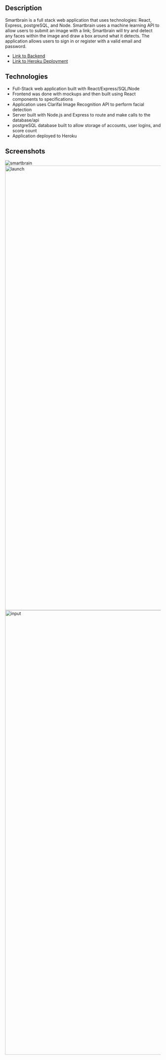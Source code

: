 ## Description
Smartbrain is a full stack web application that uses technologies: React, Express, postgreSQL, and Node. Smartbrain uses a machine learning API to allow users to submit an image with a link; Smartbrain will try and detect any faces within the image and draw a box around what it detects. The application allows users to sign in or register with a valid email and password. 
  - <a href="https://github.com/TB831/smart-brain-api" />Link to Backend</a>
  - <a href="https://smarterbrain.herokuapp.com"/>Link to Heroku Deployment</a>

## Technologies
  - Full-Stack web application built with React/Express/SQL/Node
  - Frontend was done with mockups and then built using React components to specifications
  - Application uses Clarifai Image Recognition API to perform facial detection
  - Server built with Node.js and Express to route and make calls to the database/api
  - postgreSQL database built to allow storage of accounts, user logins, and score count
  - Application deployed to Heroku
  
## Screenshots
![smartbrain](https://user-images.githubusercontent.com/25675452/41555647-30130144-72ed-11e8-844c-80a5ab5998b8.png)
<img width="1440" alt="launch" src="https://user-images.githubusercontent.com/25675452/41555646-2ff7fc64-72ed-11e8-9a2e-a9dbfe117d1c.png">
<img width="1440" alt="input" src="https://user-images.githubusercontent.com/25675452/41555645-2fd92974-72ed-11e8-9d59-1848340cd032.png">
